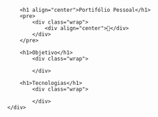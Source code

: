 <html>
    <div class="container">
        
        <h1 align="center">Portifólio Pessoal</h1>
        <pre>
            <div class="wrap">
                <div align="center">🚀</div>
            </div>
        </pre>
        
        <h1>Objetivo</h1>
            <div class="wrap">
                
            </div>
       
        <h1>Tecnologias</h1>
            <div class="wrap">

            </div>
    </div>
</html>
